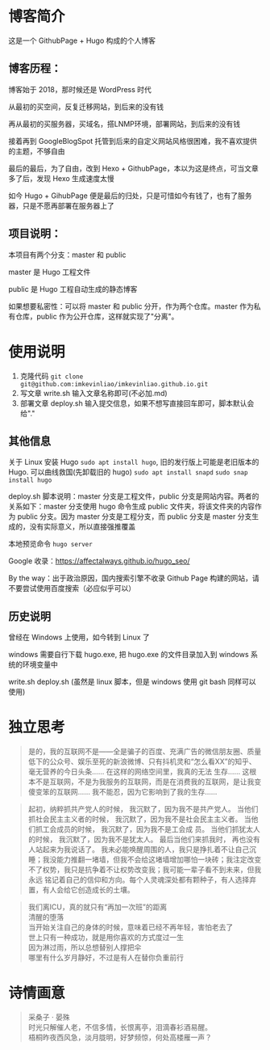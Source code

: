 # 博客简介
这是一个 GithubPage + Hugo 构成的个人博客

## 博客历程：

博客始于 2018，那时候还是 WordPress 时代

从最初的买空间，反复迁移网站，到后来的没有钱

再从最初的买服务器，买域名，搭LNMP环境，部署网站，到后来的没有钱

接着再到 GoogleBlogSpot 托管到后来的自定义网站风格很困难，我不喜欢提供的主题，不够自由

最后的最后，为了自由，改到 Hexo + GithubPage，本以为这是终点，可当文章多了后，发现 Hexo 生成速度太慢

如今 Hugo + GihubPage 便是最后的归处，只是可惜如今有钱了，也有了服务器，只是不愿再部署在服务器上了

## 项目说明：
本项目有两个分支：master 和 public

master 是 Hugo 工程文件

public 是 Hugo 工程自动生成的静态博客

如果想要私密性：可以将 master 和 public 分开，作为两个仓库。master 作为私有仓库，public 作为公开仓库，这样就实现了"分离"。

# 使用说明
1. 克隆代码 `git clone git@github.com:imkevinliao/imkevinliao.github.io.git` 
2. 写文章 write.sh 输入文章名称即可(不必加.md)
3. 部署文章 deploy.sh 输入提交信息，如果不想写直接回车即可，脚本默认会给"."

## 其他信息
关于 Linux 安装 Hugo `sudo apt install hugo`, 旧的发行版上可能是老旧版本的 Hugo. 可以曲线救国(先卸载旧的 hugo) `sudo apt install snapd` `sudo snap install hugo`

deploy.sh 脚本说明：master 分支是工程文件，public 分支是网站内容。两者的关系如下：master 分支使用 hugo 命令生成 public 文件夹，将该文件夹的内容作为 public 分支。因为 master 分支是工程分支，而 public 分支是 master 分支生成的，没有实际意义，所以直接强推覆盖

本地预览命令 `hugo server` 

Google 收录：https://affectalways.github.io/hugo_seo/  

By the way：出于政治原因，国内搜索引擎不收录 Github Page 构建的网站，请不要尝试使用百度搜索（必应似乎可以）
## 历史说明
曾经在 Windows 上使用，如今转到 Linux 了

windows 需要自行下载 hugo.exe, 把 hugo.exe 的文件目录加入到 windows 系统的环境变量中

write.sh deploy.sh (虽然是 linux 脚本，但是 windows 使用 git bash 同样可以使用)
# 独立思考

> 是的，我的互联网不是——全是骗子的百度、充满广告的微信朋友圈、质量低下的公众号、娱乐至死的新浪微博、只有抖机灵和“怎么看XX”的知乎、毫无营养的今日头条…… 在这样的网络空间里，我真的无法
> 生存…… 这根本不是互联网，不是为我服务的互联网，而是在消费我的互联网，是让我变傻变笨的互联网…… 我不能忍，因为它影响到了我的生存……

> 起初，纳粹抓共产党人的时候， 我沉默了，因为我不是共产党人。 当他们抓社会民主主义者的时候， 我沉默了，因为我不是社会民主主义者。 当他们抓工会成员的时候， 我沉默了，因为我不是工会成 
> 员。 当他们抓犹太人的时候， 我沉默了，因为我不是犹太人。 最后当他们来抓我时， 再也没有人站起来为我说话了。
> 我未必能唤醒周围的人，我只是挣扎着不让自己沉睡；我没能力推翻一堵墙，但我不会给这堵墙增加哪怕一块砖；我注定改变不了权势，我只是抗争着不让权势改变我；我可能一辈子看不到未来，但我永远
> 铭记着自己的信仰和方向。每个人灵魂深处都有颗种子，有人选择弃置，有人会给它创造成长的土壤。

> 我们离ICU，真的就只有“再加一次班”的距离  
> 清醒的堕落    
> 当开始关注自己的身体的时候，意味着已经不再年轻，害怕老去了   
> 世上只有一种成功，就是用你喜欢的方式度过一生   
> 因为淋过雨，所以总想替别人撑把伞   
> 哪里有什么岁月静好，不过是有人在替你负重前行   

# 诗情画意
> 采桑子 · 晏殊  
> 时光只解催人老，不信多情，长恨离亭，泪滴春衫酒易醒。  
> 梧桐昨夜西风急，淡月胧明，好梦频惊，何处高楼雁一声？ 

